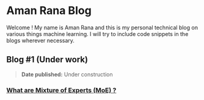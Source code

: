 # Aman Rana Blog

Welcome ! My name is Aman Rana and this is my personal technical blog on various things machine learning. I will try to include code snippets in the blogs wherever necessary.


## Blog #1 (Under work)
> **Date published:** Under construction

### [What are Mixture of Experts (MoE) ?][def]

[def]: blogs/what_are_mixture_of_experts.md
